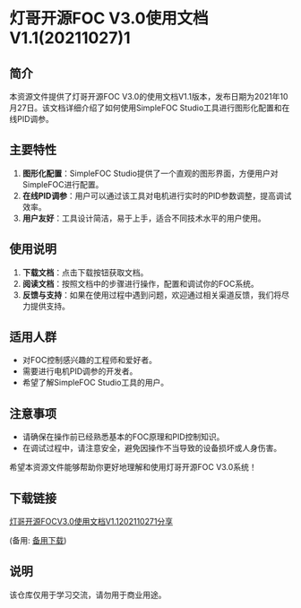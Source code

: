 # 灯哥开源FOC V3.0使用文档V1.1(20211027)1

## 简介

本资源文件提供了灯哥开源FOC V3.0的使用文档V1.1版本，发布日期为2021年10月27日。该文档详细介绍了如何使用SimpleFOC Studio工具进行图形化配置和在线PID调参。

## 主要特性

1. **图形化配置**：SimpleFOC Studio提供了一个直观的图形界面，方便用户对SimpleFOC进行配置。
2. **在线PID调参**：用户可以通过该工具对电机进行实时的PID参数调整，提高调试效率。
3. **用户友好**：工具设计简洁，易于上手，适合不同技术水平的用户使用。

## 使用说明

1. **下载文档**：点击下载按钮获取文档。
2. **阅读文档**：按照文档中的步骤进行操作，配置和调试你的FOC系统。
3. **反馈与支持**：如果在使用过程中遇到问题，欢迎通过相关渠道反馈，我们将尽力提供支持。

## 适用人群

- 对FOC控制感兴趣的工程师和爱好者。
- 需要进行电机PID调参的开发者。
- 希望了解SimpleFOC Studio工具的用户。

## 注意事项

- 请确保在操作前已经熟悉基本的FOC原理和PID控制知识。
- 在调试过程中，请注意安全，避免因操作不当导致的设备损坏或人身伤害。

希望本资源文件能够帮助你更好地理解和使用灯哥开源FOC V3.0系统！

## 下载链接
[灯哥开源FOCV3.0使用文档V1.1202110271分享](https://pan.quark.cn/s/38bc491f4173) 

(备用: [备用下载](https://pan.baidu.com/s/1FrVCJJYIgtxC5T4XDCwH5A?pwd=1234))

## 说明

该仓库仅用于学习交流，请勿用于商业用途。

